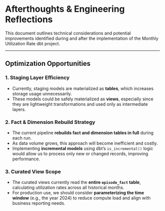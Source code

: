 #  Afterthoughts & Engineering Reflections

This document outlines technical considerations and potential improvements identified during and after the implementation of the Monthly Utilization Rate dbt project.

---

##  Optimization Opportunities

### 1. Staging Layer Efficiency
- Currently, staging models are materialized as **tables**, which increases storage usage unnecessarily.
- These models could be safely materialized as **views**, especially since they are lightweight transformations and used only as intermediate layers.

### 2. Fact & Dimension Rebuild Strategy
- The current pipeline **rebuilds fact and dimension tables in full** during each run.
- As data volume grows, this approach will become inefficient and costly.
- Implementing **incremental models** using dbt’s `is_incremental()` logic would allow us to process only new or changed records, improving performance.

### 3. Curated View Scope
- The curated views currently read the **entire `episode_fact` table**, calculating utilization rates across all historical months.
- For production use, we should consider **parameterizing the time window** (e.g., the year 2024) to reduce compute load and align with business reporting needs.